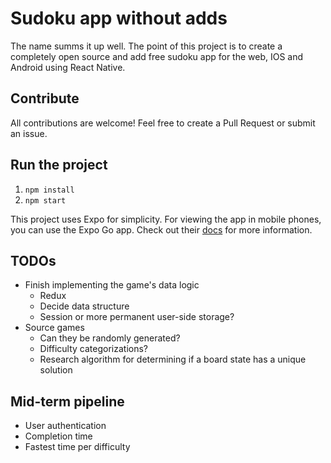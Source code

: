 # Sudoku app without adds

The name summs it up well. The point of this project is to create a completely open source and add free sudoku app for the web, IOS and Android using React Native.

## Contribute

All contributions are welcome! Feel free to create a Pull Request or submit an issue.

## Run the project

1. `npm install`
1. `npm start`

This project uses Expo for simplicity. For viewing the app in mobile phones, you can use the Expo Go app. Check out their [docs](https://docs.expo.dev/) for more information.

## TODOs

- Finish implementing the game's data logic
  - Redux
  - Decide data structure
  - Session or more permanent user-side storage?
- Source games
  - Can they be randomly generated?
  - Difficulty categorizations?
  - Research algorithm for determining if a board state has a unique solution

## Mid-term pipeline

- User authentication
- Completion time
- Fastest time per difficulty

